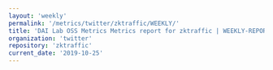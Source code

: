 ```yaml
---
layout: 'weekly'
permalink: '/metrics/twitter/zktraffic/WEEKLY/'
title: 'DAI Lab OSS Metrics Metrics report for zktraffic | WEEKLY-REPORT-2019-10-25'
organization: 'twitter'
repository: 'zktraffic'
current_date: '2019-10-25'
---
```

